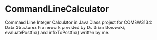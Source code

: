 # CommandLineCalculator
Command Line Integer Calculator in Java
Class project for COMSW3134: Data Structures
Framework provided by Dr. Brian Borowski, evaluatePostfix() and infixToPostfix() written by me.
